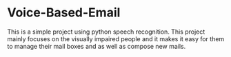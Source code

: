 # Voice-Based-Email
This is a simple project using python speech recognition.
This project mainly focuses on the visually impaired people and it makes it easy for them to manage their mail boxes and as well as compose new mails.
